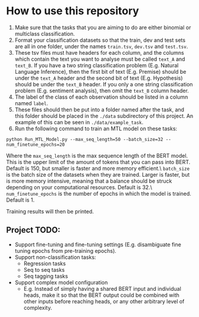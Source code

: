 # How to use this repository
1. Make sure that the tasks that you are aiming to do are either binomial or multiclass classification.
2. Format your classification datasets so that the train, dev and test sets are all in one folder, under the names `train.tsv`, `dev.tsv` and `test.tsv`.
3. These tsv files must have headers for each column, and the columns which contain the text you want to analyse must be called `text_A` and `text_B`.
If you have a two string classification problem (E.g. Natural Language Inference), then the first bit of text (E.g. Premise) should be under the `text_A` header and the second bit of text (E.g. Hypothesis) should be under the `text_B` header.
If you only a one string classification problem (E.g. sentiment analysis), then omit the `text_B` column header.
4. The label of the class of each observation should be listed in a column named `label`.
5. These files should then be put into a folder named after the task, and this folder should be placed in the `./data` subdirectory of this project.
An example of this can be seen in `./data/example_task`.
6. Run the following command to train an MTL model on these tasks:
```
python Run_MTL_Model.py --max_seq_length=50 --batch_size=32 --num_finetune_epochs=20
```
Where the `max_seq_length` is the max sequence length of the BERT model. This is the upper limit of the amount of tokens that you can pass into BERT. Default is 150, but smaller is faster and more memory efficient.\\
`batch_size` is the batch size of the datasets when they are trained. Larger is faster, but is more memory intensive, meaning that a balance should be struck depending on your computational resources. Default is 32.\\
`num_finetune_epochs` is the number of epochs in which the model is trained. Default is 1.

Training results will then be printed.

## Project TODO:
* Support fine-tuning and fine-tuning settings (E.g. disambiguate fine tuning epochs from pre-training epochs).
* Support non-classification tasks:
    * Regression tasks
    * Seq to seq tasks
    * Seq tagging tasks
* Support complex model configuration
    * E.g. Instead of simply having a shared BERT input and individual heads, make it so that the BERT output could be combined with other inputs before reaching heads, or any other arbitrary level of complexity.
